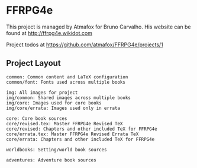 # FFRPG4e
This project is managed by Atmafox for Bruno Carvalho.  His website can be found at http://ffrpg4e.wikidot.com

Project todos at https://github.com/atmafox/FFRPG4e/projects/1

## Project Layout
```
common: Common content and LaTeX configuration
common/font: Fonts used across multiple books

img: All images for project
img/common: Shared images across multiple books
img/core: Images used for core books
img/core/errata: Images used only in errata

core: Core book sources
core/revised.tex: Master FFRPG4e Revised TeX
core/revised: Chapters and other included TeX for FFRPG4e
core/errata.tex: Master FFRPG4e Revised Errata TeX
core/errata: Chapters and other included TeX for FFRPG4e

worldbooks: Setting/world book sources

adventures: Adventure book sources
```
